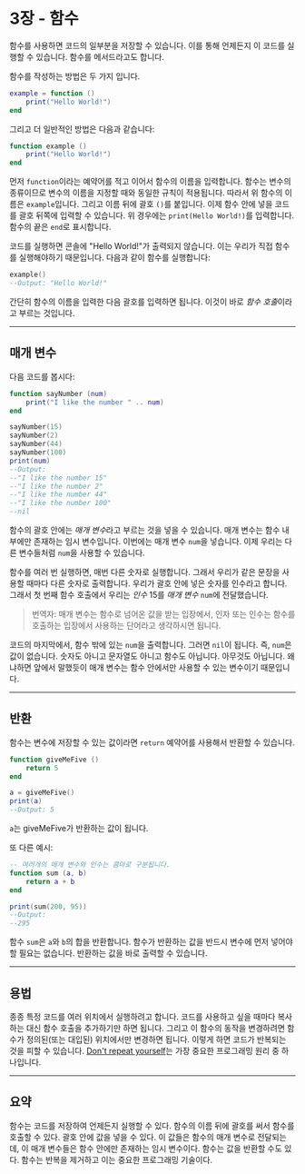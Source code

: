 # 3장 - 함수

함수를 사용하면 코드의 일부분을 저장할 수 있습니다. 이를 통해 언제든지 이 코드를 실행할 수 있습니다. 함수를 메서드라고도 합니다.

함수를 작성하는 방법은 두 가지 입니다.

```lua
example = function ()
	print("Hello World!")
end
```

그리고 더 일반적인 방법은 다음과 같습니다:

```lua
function example ()
	print("Hello World!")
end
```

먼저 `function`이라는 예약어를 적고 이어서 함수의 이름을 입력합니다. 함수는 변수의 종류이므로 변수의 이름을 지정할 때와 동일한 규칙이 적용됩니다. 따라서 위 함수의 이름은 `example`입니다. 그리고 이름 뒤에 괄호 `()`를 붙입니다. 이제 함수 안에 넣을 코드를 괄호 뒤쪽에 입력할 수 있습니다. 위 경우에는 `print(Hello World!)`를 입력합니다. 함수의 끝은 `end`로 표시합니다.

코드를 실행하면 콘솔에 "Hello World!"가 출력되지 않습니다. 이는 우리가 직접 함수를 실행해야하기 때문입니다. 다음과 같이 함수를 실행합니다:

```lua
example()
--Output: "Hello World!"
```
간단히 함수의 이름을 입력한 다음 괄호를 입력하면 됩니다. 이것이 바로 *함수 호출*이라고 부르는 것입니다.

___

## 매개 변수

다음 코드를 봅시다:

```lua
function sayNumber (num)
	print("I like the number " .. num)
end

sayNumber(15)
sayNumber(2)
sayNumber(44)
sayNumber(100)
print(num)
--Output:
--"I like the number 15"
--"I like the number 2"
--"I like the number 44"
--"I like the number 100"
--nil
```

함수의 괄호 안에는 *매개 변수*라고 부르는 것을 넣을 수 있습니다. 매개 변수는 함수 내부에만 존재하는 임시 변수입니다. 이번에는 매개 변수 `num`을 넣습니다. 이제 우리는 다른 변수들처럼 `num`을 사용할 수 있습니다.

함수를 여러 번 실행하면, 매번 다른 숫자로 실행합니다. 그래서 우리가 같은 문장을 사용할 때마다 다른 숫자로 출력합니다. 우리가 괄호 안에 넣은 숫자를 인수라고 합니다. 그래서 첫 번째 함수 호출에서 우리는 *인수* 15를 *매개 변수* `num`에 전달했습니다.
> 번역자: 매개 변수는 함수로 넘어온 값을 받는 입장에서, 인자 또는 인수는 함수를 호출하는 입장에서 사용하는 단어라고 생각하시면 됩니다.

코드의 마지막에서, 함수 밖에 있는 `num`을 출력합니다. 그러면 `nil`이 됩니다. 즉, `num`은 값이 없습니다. 숫자도 아니고 문자열도 아니고 함수도 아닙니다. 아무것도 아닙니다. 왜냐하면 앞에서 말했듯이 매개 변수는 함수 안에서만 사용할 수 있는 변수이기 때문입니다.

___

## 반환

함수는 변수에 저장할 수 있는 값이라면 `return` 예약어를 사용해서 반환할 수 있습니다.

```lua
function giveMeFive ()
	return 5
end

a = giveMeFive()
print(a)
--Output: 5
```

`a`는 giveMeFive가 반환하는 값이 됩니다.

또 다른 예시:

```lua
-- 여러개의 매개 변수와 인수는 콤마로 구분됩니다.
function sum (a, b)
	return a + b
end

print(sum(200, 95))
--Output:
--295
```
함수 `sum`은 `a`와 `b`의 합을 반환합니다. 함수가 반환하는 값을 반드시 변수에 먼저 넣어야 할 필요는 없습니다. 반환하는 값을 바로 출력할 수 있습니다.

___

## 용법

종종 특정 코드를 여러 위치에서 실행하려고 합니다. 코드를 사용하고 싶을 때마다 복사하는 대신 함수 호출을 추가하기만 하면 됩니다. 그리고 이 함수의 동작을 변경하려면 함수가 정의된(또는 대입된) 위치에서만 변경하면 됩니다. 이렇게 하면 코드가 반복되는 것을 피할 수 있습니다. [Don't repeat yourself](https://en.wikipedia.org/wiki/Don%27t_repeat_yourself)는 가장 중요한 프로그래밍 원리 중 하나입니다.

___

## 요약

함수는 코드를 저장하여 언제든지 실행할 수 있다. 함수의 이름 뒤에 괄호를 써서 함수를 호출할 수 있다. 괄호 안에 값을 넣을 수 있다. 이 값들은 함수의 매개 변수로 전달되는데, 이 매개 변수들은 함수 안에만 존재하는 임시 변수이다. 함수는 값을 반환할 수도 있다. 함수는 반복을 제거하고 이는 중요한 프로그래밍 기술이다.
